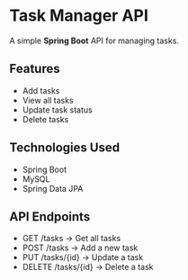 # Task Manager API

A simple **Spring Boot** API for managing tasks.

## Features
- Add tasks
- View all tasks
- Update task status
- Delete tasks

## Technologies Used
- Spring Boot
- MySQL
- Spring Data JPA

## API Endpoints
- GET /tasks → Get all tasks
- POST /tasks → Add a new task
- PUT /tasks/{id} → Update a task
- DELETE /tasks/{id} → Delete a task

